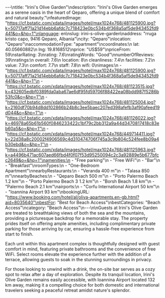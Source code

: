 ---\ntitle: "Irini's Olive Garden"\ndescription: "Irini's Olive Garden emerges as a serene oasis in the heart of Qeparo, offering a unique blend of comfort and natural beauty."\nfeaturedImage: "https://cf.bstatic.com/xdata/images/hotel/max1024x768/481125900.jpg?k=50717aff71a21d14ebb6afdc7c718423e0bc534b4f368a5af5de943452fd9441&o=&hp=1"\nlanguage: en\nslug: irini-s-olive-garden\naddress: "rruga kristo capo, 9416 Qeparo, Albania"\ncity: "Qeparo"\nlocation: "Qeparo"\naccommodationType: "apartment"\ncoordinates:\n  lat: 40.05660882\n  lng: 19.8168512\nprice: "US$59"\npriceFrom: 59\nstarRating: 3\nrating: 7.6\nratingWords: "Good"\nnumberOfReviews: 39\nratings:\n  overall: 7.6\n  location: 8\n  cleanliness: 7.4\n  facilities: 7.2\n  value: 7.3\n  comfort: 7.7\n  staff: 7.8\n  wifi: 0\nimages:\n  - "https://cf.bstatic.com/xdata/images/hotel/max1024x768/481125900.jpg?k=50717aff71a21d14ebb6afdc7c718423e0bc534b4f368a5af5de943452fd9441&o=&hp=1"\n  - "https://cf.bstatic.com/xdata/images/hotel/max1024x768/481123515.jpg?k=432605edbf0389fda0aba67ae6df95fd59706f88422ea08bdd987f5286b53fc0&o=&hp=1"\n  - "https://cf.bstatic.com/xdata/images/hotel/max1024x768/481125004.jpg?k=2160df70b94d8dd102866b24b8c3ee5baec207ed398afefb3af90afeed19d044&o=&hp=1"\n  - "https://cf.bstatic.com/xdata/images/hotel/max1024x768/481126022.jpg?k=46978a65b61b560f0846233422c1bf79c2bb312a9a44d3470817418c83eb60a5&o=&hp=1"\n  - "https://cf.bstatic.com/xdata/images/hotel/max1024x768/449714411.jpg?k=22d38a8c20002f4906569c4d310474706f745a3c9b804c524fee8b09a4b30ebd&o=&hp=1"\n  - "https://cf.bstatic.com/xdata/images/hotel/max1024x768/481125963.jpg?k=a4496b471ac607aed66fbd4f0f07f53d95250094c2c3a92889e5b677bfcc2649&o=&hp=1"\namenities:\n  - "Free parking"\n  - "Free WiFi"\n  - "Bar"\n  - "Breakfast"\nroomTypes:\n  - "One-Bedroom Apartment"\nnearbyRestaurants:\n  - "Veranda 400 m"\n  - "Talasa 850 m"\nnearbyBeaches:\n  - "Qeparo Beach 500 m"\n  - "Porto Palermo Beach 1.2 km"\n  - "Porto Palermo Beach 3 1.2 km"\n  - "Borsh Beach 1.8 km"\n  - "Palermo Beach 2.1 km"\nairports:\n  - "Corfu International Airport 50 km"\n  - "Ioannina Airport 93 km"\nbookingURL: "https://www.booking.com/hotel/al/oliva-apartments.en-gb.html?aid=8035640"\nbestFor: "Best for Beach Access"\nbestCategories: "Beach Access"\ncategory: "Beach Access"\n---\n\nGuests at Irini's Olive Garden are treated to breathtaking views of both the sea and the mountains, providing a picturesque backdrop for a memorable stay. The property prides itself on offering ample amenities, including complimentary private parking for those arriving by car, ensuring a hassle-free experience from start to finish.

Each unit within this apartment complex is thoughtfully designed with guest comfort in mind, featuring private bathrooms and the convenience of free WiFi. Select rooms elevate the experience further with the addition of a terrace, allowing guests to soak in the stunning surroundings in privacy.

For those looking to unwind with a drink, the on-site bar serves as a cozy spot to relax after a day of exploration. Despite its tranquil location, Irini's Olive Garden remains easily accessible, with Ioannina Airport located 132 km away, making it a compelling choice for both domestic and international travelers seeking a peaceful retreat amidst nature's splendor.